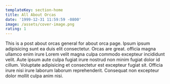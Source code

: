 ```yaml
---
templateKey: section-home
title: All About Orcas
date: '1999-12-31 11:59:59 -0800'
image: /assets/cover-image.png
rating: 1
---
```

This is a post about orcas general for about orca page. Ipsum ipsum adipisicing sunt ea duis elit consectetur. Orcas are great. officia magna ullamco enim irure Lorem velit magna culpa commodo excepteur incididunt velit. Aute ipsum aute culpa fugiat irure nostrud non minim fugiat dolor id cillum. Voluptate adipisicing et consectetur est excepteur fugiat sit. Officia irure nisi irure laborum laborum reprehenderit. Consequat non excepteur dolor mollit culpa anim nisi.
